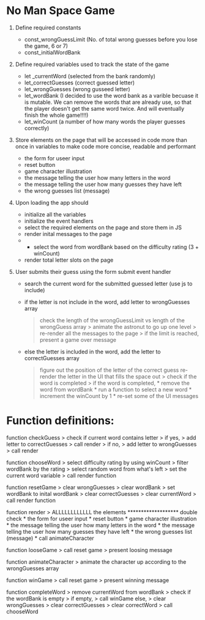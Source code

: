 # No Man Space Game
1. Define required constants

    * const_wrongGuessLimit (No. of total wrong guesses before you lose the game, 6 or 7)
    * const_initialWordBank

2. Define required variables used to track the state of the game

    * let _currentWord (selected from the bank randomly)
    * let_correctGuesses (correct guessed letter)
    * let_wrongGuesses (wrong gusseed letter)
    * let_wordBank (I decided to use the word bank as a varible becuase it is mutable. We can remove the words that are already use, so that the player doesn't get the same word twice. And will eventually finish the whole game!!!!)
    * let_winCount (a number of how many words the player guesses correctly)



3. Store elements on the page that will be accessed in code more than once in variables to make code more concise, readable and performant

    * the form for useer input
    * reset button
    * game character illustration
    * the message telling the user how many letters in the word
    * the message telling the user how many guesses they have left
    * the wrong guesses list (message)


4. Upon loading the app should

    * initialize all the variables
    * initialize the event handlers
    * select the required elements on the page and store them in JS
    * render inital messages to the page
    * * select the word from wordBank based on the difficulty rating (3 + winCount)
    * render total letter slots on the page 

5. User submits their guess using the form submit event handler

    * search the current word for the submitted guessed letter (use js to include)

    * if the letter is not include in the word, add letter to wrongGuesses array
        > check the length of the wrongGuessLimit vs length of the wrongGuess array
            > animate the astronut to go up one level
            > re-render all the messages to the page
            > if the limit is reached, present a game over message 

    * else the letter is included in the word, add the letter to correctGuesses array
        > figure out the position of the letter of the correct guess 
        > re-render the letter in the UI that fills the space out
            > check if the word is completed
                > if the word is completed, 
                * remove the word from wordBank
                * run a function to select a new word 
                * increment the winCount by 1
                * re-set some of the UI messages



# Function definitions:

function checkGuess
    > check if current word contains letter
    > if yes,
        > add letter to correctGuesses 
        > call render
    > if no,
        > add letter to wrongGuesses
        > call render

function chooseWord 
    > select difficulty rating by using winCount
    > filter wordBank by the rating
    > select random word from what's left
    > set the current word variable
    > call render function

function resetGame
    > clear wrongGuesses
    > clear wordBank
    > set wordBank to inital wordBank
    > clear correctGuesses
    > clear currentWord
    > call render function

function render
    > ALLLLLLLLLLLL the elements ******************* double check
    * the form for useer input
    * reset button
    * game character illustration
    * the message telling the user how many letters in the word
    * the message telling the user how many guesses they have left
    * the wrong guesses list (message)
    * call animateCharacter

function looseGame
    > call reset game
    > present loosing message

function animateCharacter
    > animate the character up according to the wrongGuesses array

function winGame
    > call reset game
    > present winning message

function completeWord
    > remove currentWord from wordBank
    > check if the wordBank is empty
        > if empty,
            > call winGame
        else, 
            > clear wrongGuesses
            > clear correctGuesses
            > clear correctWord
            > call chooseWord


